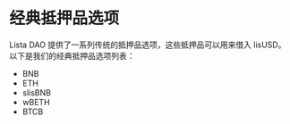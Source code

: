 # 经典抵押品选项

Lista DAO 提供了一系列传统的抵押品选项，这些抵押品可以用来借入 lisUSD。以下是我们的经典抵押品选项列表：

* BNB
* ETH
* slisBNB
* wBETH
* BTCB